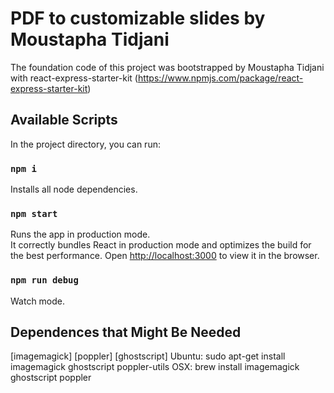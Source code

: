 # PDF to customizable slides by Moustapha Tidjani

The foundation code of this project was bootstrapped by Moustapha Tidjani with react-express-starter-kit (https://www.npmjs.com/package/react-express-starter-kit)

## Available Scripts

In the project directory, you can run:

### `npm i`

Installs all node dependencies.


### `npm start`

Runs the app in production mode.\
It correctly bundles React in production mode and optimizes the build for the best performance.
Open [http://localhost:3000](http://localhost:3000) to view it in the browser.

### `npm run debug`

Watch mode.


## Dependences that Might Be Needed
[imagemagick]
[poppler]
[ghostscript]
Ubuntu: sudo apt-get install imagemagick ghostscript poppler-utils
OSX: brew install imagemagick ghostscript poppler